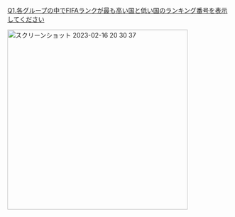[Q1.各グループの中でFIFAランクが最も高い国と低い国のランキング番号を表示してください](https://tech.pjin.jp/blog/2016/04/30/sql%E7%B7%B4%E7%BF%92%E5%95%8F%E9%A1%8C-%E5%95%8F1/)

<img width="406" alt="スクリーンショット 2023-02-16 20 30 37" src="https://user-images.githubusercontent.com/105257856/219353653-b6692dd5-3514-447c-9c58-c74a6ee6952e.png">
